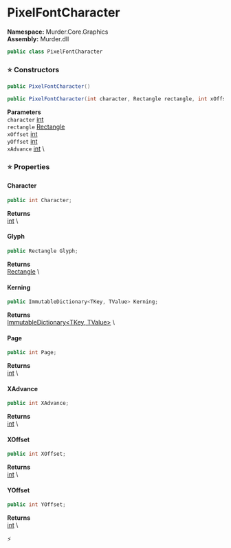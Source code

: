 # PixelFontCharacter

**Namespace:** Murder.Core.Graphics \
**Assembly:** Murder.dll

```csharp
public class PixelFontCharacter
```

### ⭐ Constructors
```csharp
public PixelFontCharacter()
```

```csharp
public PixelFontCharacter(int character, Rectangle rectangle, int xOffset, int yOffset, int xAdvance)
```

**Parameters** \
`character` [int](https://learn.microsoft.com/en-us/dotnet/api/System.Int32?view=net-7.0) \
`rectangle` [Rectangle](../..//Murder/Core/Geometry/Rectangle.html) \
`xOffset` [int](https://learn.microsoft.com/en-us/dotnet/api/System.Int32?view=net-7.0) \
`yOffset` [int](https://learn.microsoft.com/en-us/dotnet/api/System.Int32?view=net-7.0) \
`xAdvance` [int](https://learn.microsoft.com/en-us/dotnet/api/System.Int32?view=net-7.0) \

### ⭐ Properties
#### Character
```csharp
public int Character;
```

**Returns** \
[int](https://learn.microsoft.com/en-us/dotnet/api/System.Int32?view=net-7.0) \
#### Glyph
```csharp
public Rectangle Glyph;
```

**Returns** \
[Rectangle](../..//Murder/Core/Geometry/Rectangle.html) \
#### Kerning
```csharp
public ImmutableDictionary<TKey, TValue> Kerning;
```

**Returns** \
[ImmutableDictionary\<TKey, TValue\>](https://learn.microsoft.com/en-us/dotnet/api/System.Collections.Immutable.ImmutableDictionary-2?view=net-7.0) \
#### Page
```csharp
public int Page;
```

**Returns** \
[int](https://learn.microsoft.com/en-us/dotnet/api/System.Int32?view=net-7.0) \
#### XAdvance
```csharp
public int XAdvance;
```

**Returns** \
[int](https://learn.microsoft.com/en-us/dotnet/api/System.Int32?view=net-7.0) \
#### XOffset
```csharp
public int XOffset;
```

**Returns** \
[int](https://learn.microsoft.com/en-us/dotnet/api/System.Int32?view=net-7.0) \
#### YOffset
```csharp
public int YOffset;
```

**Returns** \
[int](https://learn.microsoft.com/en-us/dotnet/api/System.Int32?view=net-7.0) \


⚡